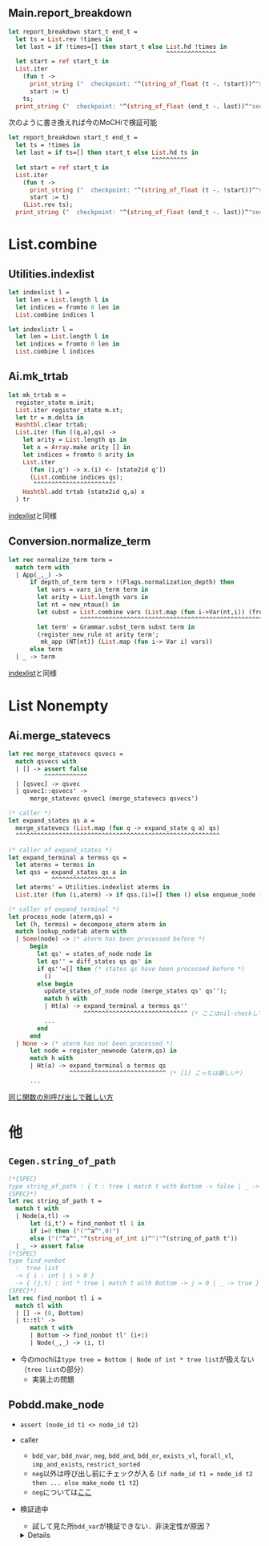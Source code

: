 
<a name = "Main__report_breakdown"></a>
Main.report_breakdown
---------------------

```ocaml
let report_breakdown start_t end_t =
  let ts = List.rev !times in
  let last = if !times=[] then start_t else List.hd !times in
                                            ^^^^^^^^^^^^^^
  let start = ref start_t in
  List.iter
    (fun t ->
      print_string ("  checkpoint: "^(string_of_float (t -. !start))^"sec\n");
      start := t)
    ts;
  print_string ("  checkpoint: "^(string_of_float (end_t -. last))^"sec\n")
```

次のように書き換えれば今のMoCHiで検証可能

```ocaml
let report_breakdown start_t end_t =
  let ts = !times in
  let last = if ts=[] then start_t else List.hd ts in
                                        ^^^^^^^^^^
  let start = ref start_t in
  List.iter
    (fun t ->
      print_string ("  checkpoint: "^(string_of_float (t -. !start))^"sec\n");
      start := t)
    (List.rev ts);
  print_string ("  checkpoint: "^(string_of_float (end_t -. last))^"sec\n")
```

List.combine
============

<a name = "Utilities__inexlist"></a>
Utilities.indexlist
-------------------

```ocaml
let indexlist l =
  let len = List.length l in
  let indices = fromto 0 len in
  List.combine indices l

let indexlistr l =
  let len = List.length l in
  let indices = fromto 0 len in
  List.combine l indices
```

<a name = "Ai__mk_trtab"></a>
Ai.mk_trtab
--------------

```ocaml
let mk_trtab m =
  register_state m.init;
  List.iter register_state m.st;
  let tr = m.delta in
  Hashtbl.clear trtab;
  List.iter (fun ((q,a),qs) ->
    let arity = List.length qs in
    let x = Array.make arity [] in
    let indices = fromto 0 arity in
    List.iter
      (fun (i,q') -> x.(i) <- [state2id q'])
      (List.combine indices qs);
       ^^^^^^^^^^^^^^^^^^^^^^^
    Hashtbl.add trtab (state2id q,a) x
  ) tr
```

[indexlist](./OK.md#Utilities__inexlist)と同様

<a name = "Conversion__normalize_term"></a>
Conversion.normalize_term
-------------------------

```ocaml
let rec normalize_term term =
  match term with
  | App(_,_) ->
      if depth_of_term term > !(Flags.normalization_depth) then
        let vars = vars_in_term term in
        let arity = List.length vars in
        let nt = new_ntaux() in
        let subst = List.combine vars (List.map (fun i->Var(nt,i)) (fromto 0 arity)) in
                    ^^^^^^^^^^^^^^^^^^^^^^^^^^^^^^^^^^^^^^^^^^^^^^^^^^^^^^^^^^^^^^^^
        let term' = Grammar.subst_term subst term in
        (register_new_rule nt arity term';
         mk_app (NT(nt)) (List.map (fun i-> Var i) vars))
      else term
  | _ -> term
```

[indexlist](./OK.md#Utilities__inexlist)と同様

List Nonempty
=============

<a name = "Ai__merge_statevecs"></a>
Ai.merge_statevecs
------------------

```ocaml
let rec merge_statevecs qsvecs =
  match qsvecs with
  | [] -> assert false
          ^^^^^^^^^^^^
  | [qsvec] -> qsvec
  | qsvec1::qsvecs' ->
      merge_statevec qsvec1 (merge_statevecs qsvecs')

(* caller *)
let expand_states qs a =
  merge_statevecs (List.map (fun q -> expand_state q a) qs)
  ^^^^^^^^^^^^^^^^^^^^^^^^^^^^^^^^^^^^^^^^^^^^^^^^^^^^^^^^^

(* caller of expand_states *)
let expand_terminal a termss qs =
  let aterms = termss in
  let qss = expand_states qs a in
            ^^^^^^^^^^^^^^^^^^
  let aterms' = Utilities.indexlist aterms in
  List.iter (fun (i,aterm) -> if qss.(i)=[] then () else enqueue_node (aterm, qss.(i))) aterms'

(* caller of expand_terminal *)
let process_node (aterm,qs) =
  let (h, termss) = decompose_aterm aterm in
  match lookup_nodetab aterm with
  | Some(node) -> (* aterm has been processed before *)
      begin
        let qs' = states_of_node node in
        let qs'' = diff_states qs qs' in
        if qs''=[] then (* states qs have been processed before *)
          ()
        else begin
          update_states_of_node node (merge_states qs' qs'');
          match h with
          | Ht(a) -> expand_terminal a termss qs''
                     ^^^^^^^^^^^^^^^^^^^^^^^^^^^^^ (* ここはnil-checkしてあるのでsafe *)
          ...
        end
      end
  | None -> (* aterm has not been processed *)
      let node = register_newnode (aterm,qs) in
      match h with
      | Ht(a) -> expand_terminal a termss qs
                 ^^^^^^^^^^^^^^^^^^^^^^^^^^^ (* [1] こっちは厳しい*)
      ...
```

[同じ関数の別呼び出しで難しい方](./Reference-Hashtbl-Array.md#Ai__merge_statevecs)

他
==

`Cegen.string_of_path`
----------------------

```ocaml
(*{SPEC}
type string_of_path : { t : tree | match t with Bottom -> false | _ -> true } -> string
{SPEC}*)
let rec string_of_path t =
  match t with
  | Node(a,tl) ->
      let (i,t') = find_nonbot tl 1 in
      if i=0 then ("("^a^",0)")
      else ("("^a^","^(string_of_int i)^")"^(string_of_path t'))
  | _ -> assert false
(*{SPEC}
type find_nonbot
  :  tree list
  -> { i : int | i > 0 }
  -> { (j,t) : int * tree | match t with Bottom -> j = 0 | _ -> true }
{SPEC}*)
let rec find_nonbot tl i =
  match tl with
  | [] -> (0, Bottom)
  | t::tl' ->
      match t with
      | Bottom -> find_nonbot tl' (i+1)
      | Node(_,_) -> (i, t)
```

+ 今のmochiは`type tree = Bottom | Node of int * tree list`が扱えない（`tree list`の部分）
    + 実装上の問題

<a name = "Pobdd__make_node"></a>
Pobdd.make_node
---------------

  + `assert (node_id t1 <> node_id t2)`
  + caller
      + `bdd_var`, `bdd_nvar`, `neg`, `bdd_and`, `bdd_or`, `exists_vl`, `forall_vl`, `imp_and_exists`, `restrict_sorted`
      + `neg`以外は呼び出し前にチェックが入る (`if node_id t1 = node_id t2 then ... else make_node t1 t2`)
      + `neg`については[ここ](./ExpressionPower.md#Pobdd__make_node)

  + 検証途中
      + 試して見た所`bdd_var`が検証できない．非決定性が原因？

    <details>

    ```ocaml
    type bdd = Node of var * bdd * bdd * id * var list | Leaf of bool;;
    let node_id = function
      | Leaf(true) -> 0
      | Leaf(false) -> 1
      | Node(_,_,_,x,_) -> x

    let make_node (v,t1,t2) =
      let i1 = node_id t1 in
      let i2 = node_id t2 in
      assert (i1 <> i2);
      ...

    let bdd_true  = Leaf true
    let bdd_false = Leaf false
    let bdd_var v = make_node (v, bdd_true, bdd_false)

    let bdd_and t1 t2 =
      let memo = ref Op2Map.empty in
      let rec go t1 t2 = match (t1,t2) with
        | (Leaf b,t2) -> if b then t2 else bdd_false
        | (t1,Leaf b) -> if b then t1 else bdd_false
        | (Node (v1,x1,y1,i1,_), Node (v2,x2,y2,i2,_)) ->
          if Op2Map.mem (i1,i2) !memo then Op2Map.find (i1,i2) !memo
          else begin
            let (z,x1,x2,y1,y2) = match (Elt.compare v1 v2) with
              | 0 -> (v1,x1,x2,y1,y2)
              | x when x < 0 -> (v1,x1,t2,y1,t2)
              | _ -> (v2,t1,x2,t1,y2)
            in
            let t1' = go x1 x2 in
            let t2' = go y1 y2 in
            let t =
              if node_id t1' = node_id t2' then t1'
              else make_node (z,t1',t2') in
            memo := Op2Map.add (i1,i2) t !memo;
            t
          end
      in go t1 t2
    ```

    (8ケース)

    </details>

